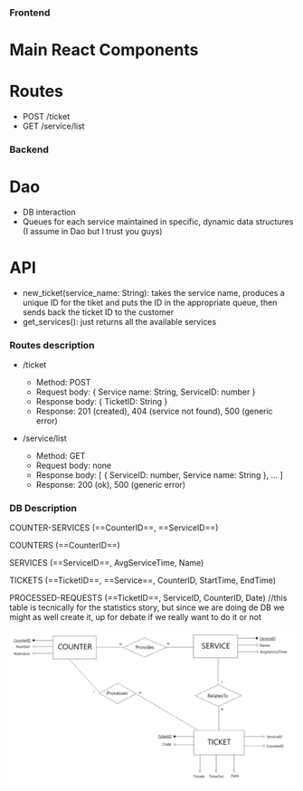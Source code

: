 ### Frontend
# Main React Components


# Routes
- POST /ticket
- GET /service/list

### Backend
# Dao
- DB interaction 
- Queues for each service maintained in specific, dynamic data structures (I assume in Dao but I trust you guys)

# API
- new_ticket(service_name: String): takes the service name, produces a unique ID for the tiket and puts the ID in the appropriate queue, then sends back the ticket ID to the customer
- get_services(): just returns all the available services

### Routes description
- /ticket
    - Method: POST
    - Request body: { Service name: String,
                        ServiceID: number }
    - Response body: { TicketID: String }
    - Response: 201 (created), 404 (service not found), 500 (generic error)


- /service/list
    - Method: GET
    - Request body: none
    - Response body: [
                        {
                        ServiceID: number,
                        Service name: String 
                        },
                        ...
                        ]
    - Response: 200 (ok), 500 (generic error) 

### DB Description
COUNTER-SERVICES (==CounterID==, ==ServiceID==)

COUNTERS (==CounterID==)

SERVICES (==ServiceID==, AvgServiceTime, Name)

TICKETS (==TicketID==, ==Service==, CounterID, StartTime, EndTime)

PROCESSED-REQUESTS (==TicketID==, ServiceID, CounterID, Date) //this table is tecnically for the statistics story, but since we are doing de DB we might as well create it, up for debate if we really want to do it or not

![ER model](images/ERmodel.png)
